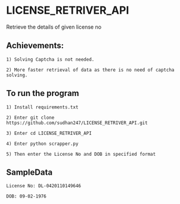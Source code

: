 # LICENSE_RETRIVER_API
Retrieve the details of given license no

## Achievements:

    1) Solving Captcha is not needed.
    
    2) More faster retrieval of data as there is no need of captcha solving.
    
## To run the program
    
    1) Install requirements.txt
    
    2) Enter git clone https://github.com/sudhan247/LICENSE_RETRIVER_API.git
    
    3) Enter cd LICENSE_RETRIVER_API
    
    4) Enter python scrapper.py
    
    5) Then enter the License No and DOB in specified format
    
    
## SampleData
    
    License No: DL-0420110149646
    
    DOB: 09-02-1976

